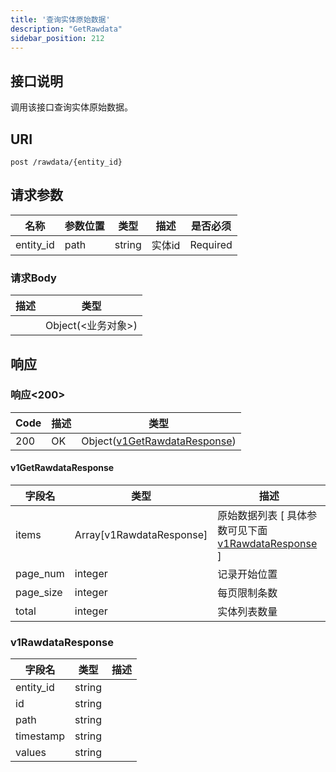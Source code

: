 ```yaml
---
title: '查询实体原始数据'
description: "GetRawdata"
sidebar_position: 212
---
```

## 接口说明
调用该接口查询实体原始数据。

## URI

```
post /rawdata/{entity_id}
```

## 请求参数

| 名称 | 参数位置 | 类型 | 描述 |  是否必须 |
| ---- | ---------- | ----------- | ----------- | ----------- |    
| entity_id | path | string | 实体id |  Required | 

### 请求Body 
| 描述 | 类型 |
| ----------- | ------ |
|  | Object(<业务对象>) |

## 响应


### 响应<200>
| Code | 描述 | 类型 |
| ---- | ----------- | ------ | 
| 200 | OK | Object([v1GetRawdataResponse](#v1GetRawdataResponse)) |

#### v1GetRawdataResponse

| 字段名 | 类型 | 描述 |
| ---- | ---- | ----------- |  
| items | Array[v1RawdataResponse] | 原始数据列表 [ 具体参数可见下面 [v1RawdataResponse](#v1RawdataResponse) ] | 
| page_num | integer | 记录开始位置 | 
| page_size | integer | 每页限制条数 | 
| total | integer | 实体列表数量 |


### v1RawdataResponse
| 字段名 | 类型 | 描述 |
| ---- | ---- | ----------- | 
| entity_id | string |  | 
| id | string |  | 
| path | string |  | 
| timestamp | string |  | 
| values | string |  |







